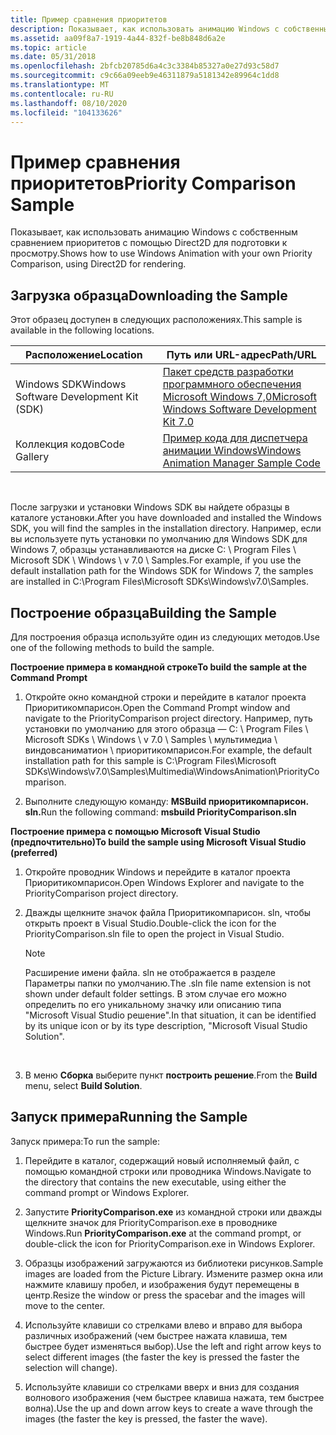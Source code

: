 ```yaml
---
title: Пример сравнения приоритетов
description: Показывает, как использовать анимацию Windows с собственным сравнением приоритетов с помощью Direct2D для подготовки к просмотру.
ms.assetid: aa09f8a7-1919-4a44-832f-be8b848d6a2e
ms.topic: article
ms.date: 05/31/2018
ms.openlocfilehash: 2bfcb20785d6a4c3c3384b85327a0e27d93c58d7
ms.sourcegitcommit: c9c66a09eeb9e46311879a5181342e89964c1dd8
ms.translationtype: MT
ms.contentlocale: ru-RU
ms.lasthandoff: 08/10/2020
ms.locfileid: "104133626"
---
```

# <a name="priority-comparison-sample"></a><span data-ttu-id="a8f69-103">Пример сравнения приоритетов</span><span class="sxs-lookup"><span data-stu-id="a8f69-103">Priority Comparison Sample</span></span>

<span data-ttu-id="a8f69-104">Показывает, как использовать анимацию Windows с собственным сравнением приоритетов с помощью Direct2D для подготовки к просмотру.</span><span class="sxs-lookup"><span data-stu-id="a8f69-104">Shows how to use Windows Animation with your own Priority Comparison, using Direct2D for rendering.</span></span>

## <a name="downloading-the-sample"></a><span data-ttu-id="a8f69-105">Загрузка образца</span><span class="sxs-lookup"><span data-stu-id="a8f69-105">Downloading the Sample</span></span>

<span data-ttu-id="a8f69-106">Этот образец доступен в следующих расположениях.</span><span class="sxs-lookup"><span data-stu-id="a8f69-106">This sample is available in the following locations.</span></span>



| <span data-ttu-id="a8f69-107">Расположение</span><span class="sxs-lookup"><span data-stu-id="a8f69-107">Location</span></span>                               | <span data-ttu-id="a8f69-108">Путь или URL-адрес</span><span class="sxs-lookup"><span data-stu-id="a8f69-108">Path/URL</span></span>                                                                                          |
|----------------------------------------|---------------------------------------------------------------------------------------------------|
| <span data-ttu-id="a8f69-109">Windows SDK</span><span class="sxs-lookup"><span data-stu-id="a8f69-109">Windows Software Development Kit (SDK)</span></span> | [<span data-ttu-id="a8f69-110">Пакет средств разработки программного обеспечения Microsoft Windows 7,0</span><span class="sxs-lookup"><span data-stu-id="a8f69-110">Microsoft Windows Software Development Kit 7.0</span></span>](https://msdn.microsoft.com/windowsvista/bb980924.aspx) |
| <span data-ttu-id="a8f69-111">Коллекция кодов</span><span class="sxs-lookup"><span data-stu-id="a8f69-111">Code Gallery</span></span>                           | [<span data-ttu-id="a8f69-112">Пример кода для диспетчера анимации Windows</span><span class="sxs-lookup"><span data-stu-id="a8f69-112">Windows Animation Manager Sample Code</span></span>](https://github.com/microsoft/Windows-classic-samples/tree/master/Samples/DirectCompositionWindowsAnimationManager)          |



 

<span data-ttu-id="a8f69-113">После загрузки и установки Windows SDK вы найдете образцы в каталоге установки.</span><span class="sxs-lookup"><span data-stu-id="a8f69-113">After you have downloaded and installed the Windows SDK, you will find the samples in the installation directory.</span></span> <span data-ttu-id="a8f69-114">Например, если вы используете путь установки по умолчанию для Windows SDK для Windows 7, образцы устанавливаются на диске C: \\ Program Files \\ Microsoft SDK \\ Windows \\ v 7.0 \\ Samples.</span><span class="sxs-lookup"><span data-stu-id="a8f69-114">For example, if you use the default installation path for the Windows SDK for Windows 7, the samples are installed in C:\\Program Files\\Microsoft SDKs\\Windows\\v7.0\\Samples.</span></span>

## <a name="building-the-sample"></a><span data-ttu-id="a8f69-115">Построение образца</span><span class="sxs-lookup"><span data-stu-id="a8f69-115">Building the Sample</span></span>

<span data-ttu-id="a8f69-116">Для построения образца используйте один из следующих методов.</span><span class="sxs-lookup"><span data-stu-id="a8f69-116">Use one of the following methods to build the sample.</span></span>

<span data-ttu-id="a8f69-117">**Построение примера в командной строке**</span><span class="sxs-lookup"><span data-stu-id="a8f69-117">**To build the sample at the Command Prompt**</span></span>

1.  <span data-ttu-id="a8f69-118">Откройте окно командной строки и перейдите в каталог проекта Приоритикомпарисон.</span><span class="sxs-lookup"><span data-stu-id="a8f69-118">Open the Command Prompt window and navigate to the PriorityComparison project directory.</span></span> <span data-ttu-id="a8f69-119">Например, путь установки по умолчанию для этого образца — C: \\ Program Files \\ Microsoft SDKs \\ Windows \\ v 7.0 \\ Samples \\ мультимедиа \\ виндовсаниматион \\ приоритикомпарисон.</span><span class="sxs-lookup"><span data-stu-id="a8f69-119">For example, the default installation path for this sample is C:\\Program Files\\Microsoft SDKs\\Windows\\v7.0\\Samples\\Multimedia\\WindowsAnimation\\PriorityComparison.</span></span>

2.  <span data-ttu-id="a8f69-120">Выполните следующую команду: **MSBuild приоритикомпарисон. sln.**</span><span class="sxs-lookup"><span data-stu-id="a8f69-120">Run the following command: **msbuild PriorityComparison.sln**</span></span>

<span data-ttu-id="a8f69-121">**Построение примера с помощью Microsoft Visual Studio (предпочтительно)**</span><span class="sxs-lookup"><span data-stu-id="a8f69-121">**To build the sample using Microsoft Visual Studio (preferred)**</span></span>

1.  <span data-ttu-id="a8f69-122">Откройте проводник Windows и перейдите в каталог проекта Приоритикомпарисон.</span><span class="sxs-lookup"><span data-stu-id="a8f69-122">Open Windows Explorer and navigate to the PriorityComparison project directory.</span></span>

2.  <span data-ttu-id="a8f69-123">Дважды щелкните значок файла Приоритикомпарисон. sln, чтобы открыть проект в Visual Studio.</span><span class="sxs-lookup"><span data-stu-id="a8f69-123">Double-click the icon for the PriorityComparison.sln file to open the project in Visual Studio.</span></span>

    > [!Note]  
    > <span data-ttu-id="a8f69-124">Расширение имени файла. sln не отображается в разделе Параметры папки по умолчанию.</span><span class="sxs-lookup"><span data-stu-id="a8f69-124">The .sln file name extension is not shown under default folder settings.</span></span> <span data-ttu-id="a8f69-125">В этом случае его можно определить по его уникальному значку или описанию типа "Microsoft Visual Studio решение".</span><span class="sxs-lookup"><span data-stu-id="a8f69-125">In that situation, it can be identified by its unique icon or by its type description, "Microsoft Visual Studio Solution".</span></span>

     

3.  <span data-ttu-id="a8f69-126">В меню **Сборка** выберите пункт **построить решение**.</span><span class="sxs-lookup"><span data-stu-id="a8f69-126">From the **Build** menu, select **Build Solution**.</span></span>

## <a name="running-the-sample"></a><span data-ttu-id="a8f69-127">Запуск примера</span><span class="sxs-lookup"><span data-stu-id="a8f69-127">Running the Sample</span></span>

<span data-ttu-id="a8f69-128">Запуск примера:</span><span class="sxs-lookup"><span data-stu-id="a8f69-128">To run the sample:</span></span>

1.  <span data-ttu-id="a8f69-129">Перейдите в каталог, содержащий новый исполняемый файл, с помощью командной строки или проводника Windows.</span><span class="sxs-lookup"><span data-stu-id="a8f69-129">Navigate to the directory that contains the new executable, using either the command prompt or Windows Explorer.</span></span>

2.  <span data-ttu-id="a8f69-130">Запустите **PriorityComparison.exe** из командной строки или дважды щелкните значок для PriorityComparison.exe в проводнике Windows.</span><span class="sxs-lookup"><span data-stu-id="a8f69-130">Run **PriorityComparison.exe** at the command prompt, or double-click the icon for PriorityComparison.exe in Windows Explorer.</span></span>

3.  <span data-ttu-id="a8f69-131">Образцы изображений загружаются из библиотеки рисунков.</span><span class="sxs-lookup"><span data-stu-id="a8f69-131">Sample images are loaded from the Picture Library.</span></span> <span data-ttu-id="a8f69-132">Измените размер окна или нажмите клавишу пробел, и изображения будут перемещены в центр.</span><span class="sxs-lookup"><span data-stu-id="a8f69-132">Resize the window or press the spacebar and the images will move to the center.</span></span>

4.  <span data-ttu-id="a8f69-133">Используйте клавиши со стрелками влево и вправо для выбора различных изображений (чем быстрее нажата клавиша, тем быстрее будет изменяться выбор).</span><span class="sxs-lookup"><span data-stu-id="a8f69-133">Use the left and right arrow keys to select different images (the faster the key is pressed the faster the selection will change).</span></span>

5.  <span data-ttu-id="a8f69-134">Используйте клавиши со стрелками вверх и вниз для создания волнового изображения (чем быстрее клавиша нажата, тем быстрее волна).</span><span class="sxs-lookup"><span data-stu-id="a8f69-134">Use the up and down arrow keys to create a wave through the images (the faster the key is pressed, the faster the wave).</span></span>

 

 




